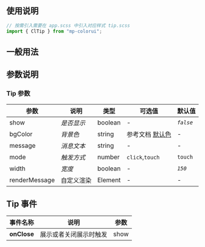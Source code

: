 ## 使用说明

```jsx
// 按需引入需要在 app.scss 中引入对应样式 tip.scss
import { ClTip } from "mp-colorui";
```

## 一般用法

<CodeShow componentName='tip' />

## 参数说明

### Tip 参数

| 参数          | 说明       | 类型    | 可选值                         | 默认值    |
| ------------- | ---------- | ------- | ------------------------------ | --------- |
| show          | _是否显示_ | boolean | -                              | _`false`_ |
| bgColor       | _背景色_   | string  | 参考文档 [默认色](/mp-colorui-doc/home/color) | -         |
| message       | _消息文本_ | string  | -                              | -         |
| mode          | _触发方式_ | number  | `click`,`touch`                | `touch`   |
| width         | _宽度_     | boolean | -                              | _`150`_   |
| renderMessage | 自定义渲染 | Element | -                              | -         |

## Tip 事件

| 事件名称    | 说明                   | 参数 |
| ----------- | ---------------------- | ---- |
| **onClose** | 展示或者关闭展示时触发 | show |

<FloatPhone url="https://yinliangdream.github.io/mp-colorui-h5-demo/#/pages/components/tip/index" />
